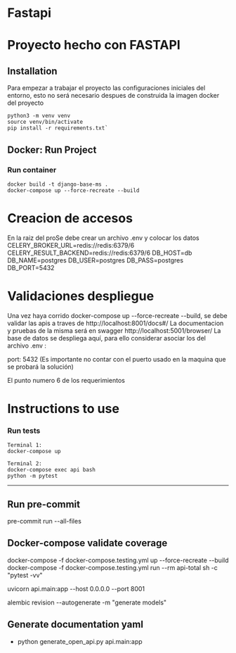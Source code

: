 # Fastapi

# Proyecto hecho con FASTAPI

## Installation

Para empezar a trabajar el proyecto las configuraciones iniciales del entorno, esto no será necesario despues de construida la imagen docker del proyecto

```
python3 -m venv venv
source venv/bin/activate
pip install -r requirements.txt`
```

## Docker: Run Project

### Run container

```
docker build -t django-base-ms .
docker-compose up --force-recreate --build
```

# Creacion de accesos
En la raiz del proSe debe crear un archivo .env y colocar los datos
CELERY_BROKER_URL=redis://redis:6379/6
CELERY_RESULT_BACKEND=redis://redis:6379/6
DB_HOST=db
DB_NAME=postgres
DB_USER=postgres
DB_PASS=postgres
DB_PORT=5432

# Validaciones despliegue

Una vez haya corrido docker-compose up --force-recreate --build, se debe validar las apis a traves de 
http://localhost:8001/docs#/  La documentacion y pruebas de la misma será en swagger
http://localhost:5001/browser/  La base de datos se despliega aquí, para ello considerar asociar los del archivo .env :

port: 5432 (Es importante no contar con el puerto usado en la maquina que se probará la solución)

El punto numero 6 de los requerimientos

# Instructions to use



### Run tests

```
Terminal 1:
docker-compose up

Terminal 2:
docker-compose exec api bash
python -m pytest
```

---


## Run pre-commit

pre-commit run --all-files

## Docker-compose validate coverage

docker-compose -f docker-compose.testing.yml up --force-recreate --build
docker-compose -f docker-compose.testing.yml run --rm api-total sh -c "pytest -vv"


uvicorn api.main:app --host 0.0.0.0 --port 8001

alembic revision --autogenerate -m "generate models"

## Generate documentation yaml
- python generate_open_api.py api.main:app
